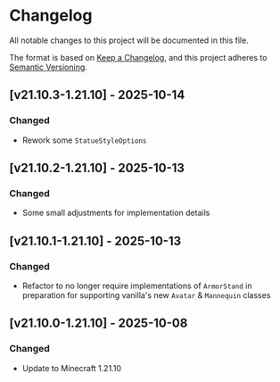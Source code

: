 # Changelog

All notable changes to this project will be documented in this file.

The format is based on [Keep a Changelog](https://keepachangelog.com/en/1.1.0/),
and this project adheres to [Semantic Versioning](https://semver.org/spec/v2.0.0.html).

## [v21.10.3-1.21.10] - 2025-10-14

### Changed

- Rework some `StatueStyleOptions`

## [v21.10.2-1.21.10] - 2025-10-13

### Changed

- Some small adjustments for implementation details

## [v21.10.1-1.21.10] - 2025-10-13

### Changed

- Refactor to no longer require implementations of `ArmorStand` in preparation for supporting vanilla's new `Avatar` &
  `Mannequin` classes

## [v21.10.0-1.21.10] - 2025-10-08

### Changed

- Update to Minecraft 1.21.10
